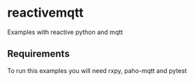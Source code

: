# reactivemqtt
Examples with reactive python and mqtt

## Requirements

To run this examples you will need rxpy, paho-mqtt and pytest
